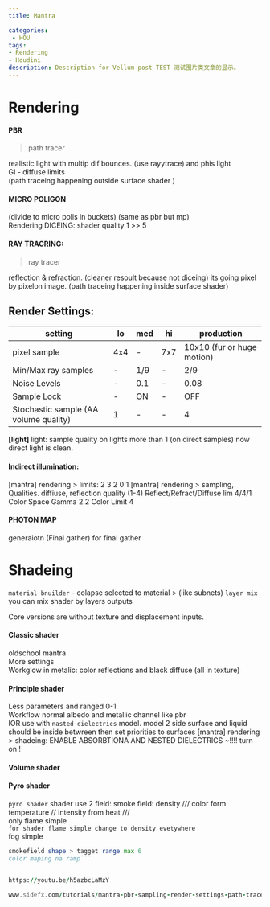 ```yaml
---
title: Mantra

categories:
 - HOU
tags:
- Rendering
- Houdini
description: Description for Vellum post TEST 测试图片类文章的显示。
---
```


<!-- more -->



# Rendering

#### PBR      
>path tracer

realistic light with multip dif bounces. (use rayytrace) and phis light   
GI - diffuse limits  
(path traceing happening outside surface shader )  

#### MICRO POLIGON  

(divide to micro polis in buckets) (same as pbr but mp)  
Rendering DICEING: shader quality 1 >> 5  

#### RAY TRACRING:

>ray tracer

reflection & refraction. (cleaner resoult because not diceing) its going pixel by pixelon image.
(path traceing happening inside surface shader)

## Render Settings:
setting | lo | med | hi | production
--- | --- | --- | --- | ---
pixel sample | 4x4 | - | 7x7 | 10x10 (fur or huge motion)
Min/Max ray samples | - | 1/9 | - | 2/9
Noise Levels | - | 0.1 | - | 0.08
Sample Lock | - | ON | - | OFF
Stochastic sample (AA volume quality) | 1 | - | - | 4

**[light]** light: sample quality on lights more than 1 (on direct samples) now direct light is clean.

#### Indirect illumination:
[mantra] rendering > limits:  2 3 2 0 1
[mantra] rendering > sampling, Qualities. diffiuse, reflection  quality (1-4)
Reflect/Refract/Diffuse lim 4/4/1  
Color Space Gamma 2.2
Color Limit 4

#### PHOTON MAP
generaiotn (Final gather) for final gather

# Shadeing  


`material bnuilder`  - colapse selected to material > (like subnets)
 `layer mix` you can mix shader by layers outputs

Core versions are without texture and displacement inputs.
#### Classic shader
oldschool mantra  
More settings  
Workglow in metalic: color reflections and black diffuse (all in texture)  

#### Principle shader
Less parameters and ranged 0-1  
Workflow normal albedo and metallic channel like pbr     
IOR use with `nasted dielectrics` model. model 2 side surface and liquid should be inside betwreen then set priorities to surfaces [mantra] rendering >  shadeing:  ENABLE ABSORBTIONA AND NESTED DIELECTRICS ~!!!! turn on !

#### Volume shader


#### Pyro shader
`pyro shader` shader use 2 field: smoke field: density /// color form temperature // intensity from heat ///  
only flame simple    
```for shader flame simple change to density evetywhere```  
fog simple  
```for fog same setup but fire intendity to 0 and increse smoke desn and attenuation color to get shift // (fit range in smoke field)
smokefield shape > tagget range max 6
color maping na ramp```  


https://youtu.be/h5azbcLaMzY

www.sidefx.com/tutorials/mantra-pbr-sampling-render-settings-path-tracer-houdini-16-1/
